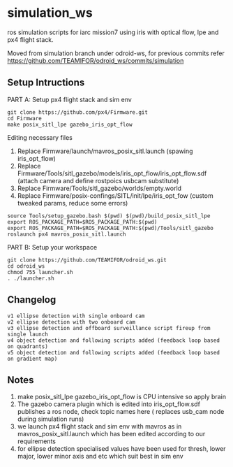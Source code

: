 # simulation_ws
ros simulation scripts for iarc mission7 using iris with optical flow, lpe and px4 flight stack.

Moved from simulation branch under odroid-ws, for previous commits refer https://github.com/TEAMIFOR/odroid_ws/commits/simulation

## Setup Intructions 
PART A: Setup px4 flight stack and sim env
```
git clone https://github.com/px4/Firmware.git
cd Firmware
make posix_sitl_lpe gazebo_iris_opt_flow 
```
Editing necessary files
1. Replace Firmware/launch/mavros_posix_sitl.launch (spawing iris_opt_flow)
2. Replace Firmware/Tools/sitl_gazebo/models/iris_opt_flow/iris_opt_flow.sdf (attach camera and define rostpoics usbcam substitute)
3. Replace Firmware/Tools/sitl_gazebo/worlds/empty.world
4. Replace Firmware/posix-confings/SITL/init/lpe/iris_opt_fow (custom tweaked params, reduce some errors)
```
source Tools/setup_gazebo.bash $(pwd) $(pwd)/build_posix_sitl_lpe
export ROS_PACKAGE_PATH=$ROS_PACKAGE_PATH:$(pwd)
export ROS_PACKAGE_PATH=$ROS_PACKAGE_PATH:$(pwd)/Tools/sitl_gazebo
roslaunch px4 mavros_posix_sitl.launch
```
PART B: Setup your workspace
```
git clone https://github.com/TEAMIFOR/odroid_ws.git
cd odroid_ws
chmod 755 launcher.sh
. ./launcher.sh
```

## Changelog
```
v1 ellipse detection with single onboard cam
v2 ellipse detection with two onboard cam
v3 ellipse detection and offboard surveillance script fireup from single launch
v4 object detection and following scripts added (feedback loop based on quadrants)
v5 object detection and following scripts added (feedback loop based on gradient map)
```

## Notes
1. make posix_sitl_lpe gazebo_iris_opt_flow is CPU intensive so apply brain
2. The gazebo camera plugin which is edited into iris_opt_flow.sdf publishes a ros node, check topic names here ( replaces usb_cam node during simulation runs)
3. we launch px4 flight stack and sim env with mavros as in mavros_posix_sitl.launch which has been edited according to our requirements 
4. for ellipse detection specialised values have been used for thresh, lower major, lower minor axis and etc which suit best in sim env

